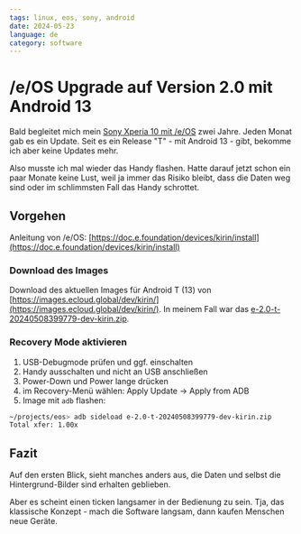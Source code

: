 ```yaml
---
tags: linux, eos, sony, android
date: 2024-05-23
language: de
category: software
---
```


# /e/OS Upgrade auf Version 2.0 mit Android 13

Bald begleitet mich mein [Sony Xperia 10 mit /e/OS](/posts/2022/11/16/sony-xperia-10.md) zwei Jahre. Jeden Monat gab es ein Update. Seit es ein Release "T" - mit Android 13 - gibt, bekomme ich aber keine Updates mehr.

Also musste ich mal wieder das Handy flashen. Hatte darauf jetzt schon ein paar Monate keine Lust, weil ja immer das Risiko bleibt, dass die Daten weg sind oder im schlimmsten Fall das Handy schrottet.


## Vorgehen

Anleitung von /e/OS: [https://doc.e.foundation/devices/kirin/install](https://doc.e.foundation/devices/kirin/install)

### Download des Images

Download des aktuellen Images für Android T (13) von [https://images.ecloud.global/dev/kirin/](https://images.ecloud.global/dev/kirin/). In meinem Fall war das [e-2.0-t-20240508399779-dev-kirin.zip](https://images.ecloud.global/dev/kirin/e-2.0-t-20240508399779-dev-kirin.zip).

### Recovery Mode aktivieren

1. USB-Debugmode prüfen und ggf. einschalten
2. Handy ausschalten und nicht an USB anschließen
3. Power-Down und Power lange drücken
4. im Recovery-Menü wählen: Apply Update -> Apply from ADB
5. Image mit `adb` flashen:


```bash
~/projects/eos> adb sideload e-2.0-t-20240508399779-dev-kirin.zip
Total xfer: 1.00x
```

## Fazit

Auf den ersten Blick, sieht manches anders aus, die Daten und selbst die Hintergrund-Bilder sind erhalten geblieben.

Aber es scheint einen ticken langsamer in der Bedienung zu sein. Tja, das klassische Konzept - mach die Software langsam, dann kaufen Menschen neue Geräte.
